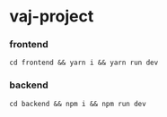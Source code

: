 # vaj-project

### frontend
```cd frontend && yarn i && yarn run dev ```

### backend
``` cd backend && npm i && npm run dev ```
